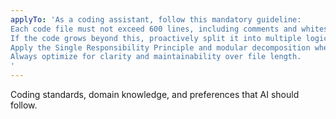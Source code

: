 ```yaml
---
applyTo: 'As a coding assistant, follow this mandatory guideline:
Each code file must not exceed 600 lines, including comments and whitespace.
If the code grows beyond this, proactively split it into multiple logically independent modules or files. 
Apply the Single Responsibility Principle and modular decomposition when appropriate.
Always optimize for clarity and maintainability over file length.
'
---
```

Coding standards, domain knowledge, and preferences that AI should follow.